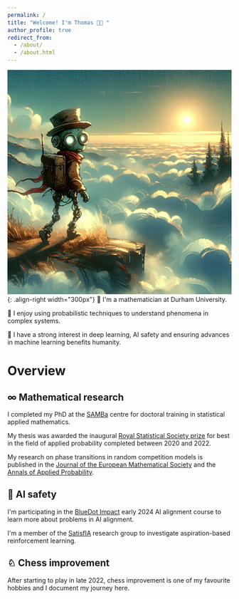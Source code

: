 ```yaml
---
permalink: /
title: "Welcome! I'm Thomas 👋🏼 "
author_profile: true
redirect_from: 
  - /about/
  - /about.html
---
```


![Text](/images/Designer.png){: .align-right width="300px"}
🏫 I'm a mathematician at Durham University.

🔬 I enjoy using probabilistic techniques to understand phenomena in complex systems.

🤖 I have a strong interest in deep learning, AI safety and ensuring advances in machine learning benefits humanity.

# Overview

## ∞ Mathematical research

I completed my PhD at the [SAMBa](https://samba.ac.uk/) centre for doctoral training in statistical applied mathematics.

My thesis was awarded the inaugural [Royal Statistical Society prize](https://www.bath.ac.uk/announcements/the-royal-statistical-society-prize-awarded/) for best in the field of applied probability completed between 2020 and 2022.

My research on phase transitions in random competition models is published in the [Journal of the European Mathematical Society](https://ems.press/journals/jems/articles/8736482) and the [Annals of Applied Probability](https://projecteuclid.org/journals/annals-of-applied-probability/volume-32/issue-6/Coexistence-in-competing-first-passage-percolation-with-conversion/10.1214/22-AAP1792.short).

## 🚨 AI safety

I'm participating in the [BlueDot Impact](https://aisafetyfundamentals.com/) early 2024 AI alignment course to learn more about problems in AI alignment.

I'm a member of the [SatisfIA](https://pik-gane.github.io/satisfia/) research group to investigate aspiration-based reinforcement learning.

## ♘ Chess improvement

After starting to play in late 2022, chess improvement is one of my favourite hobbies and I document my journey here.
